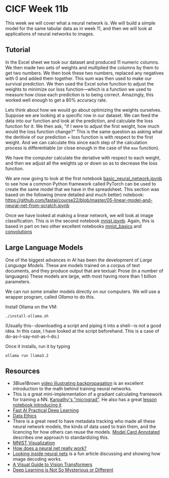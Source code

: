 # CICF Week 11b

This week we will cover what a neural network is.
We will build a simple model for the same tabular data as in week 11,
and then we will look at applications of neural networks to images.

## Tutorial

In the Excel sheet we took our dataset and produced 11 numeric columns.
We then made two sets of weights and multiplied the columns by them to get two numbers.
We then took these two numbers, replaced any negatives with 0 and added them together.
This sum was then used to make our survival prediction.
We then used the Excel solve function to adjust the weights to minimize our loss function—which is a function we used to measure how close each prediction is to being correct.
Amazingly, this worked well enough to get a 80% accuracy rate.

Lets think about how we would go about optimizing the weights ourselves.
Suppose we are looking at a specific row in our dataset.
We can feed the data into our function and look at the prediction, and calculate the loss function for it.
We then ask, "if I were to adjust the first weight, how much would the loss function change?"
This is the same question as asking what the deritivie of our prediction + loss function is with respect to the first weight.
And we can calculate this since each step of the calculation process is differentiable (or close enough in the case of the `max` function).

We have the computer calculate the deriative with respect to each weight, and then we adjust all the weights up or down so as to decrease the loss function.

We are now going to look at the first notebook [basic_neural_network.ipynb](basic_neural_network.ipynb) to see how a common Python framework called PyTorch can be used to create the same model that we have in the spreadsheet.
This section was based on the following (more detailed and much better) notebook:
https://github.com/fastai/course22/blob/master/05-linear-model-and-neural-net-from-scratch.ipynb

Once we have looked at making a linear network, we will look at image classification.
This is in the second notebook [mnist.ipynb](mnist.ipynb).
Again, this is based in part on two other excellent notebooks
[mnist_basics](https://github.com/fastai/fastbook/blob/master/04_mnist_basics.ipynb) and
[convolutions](https://github.com/fastai/fastbook/blob/master/13_convolutions.ipynb)

## Large Language Models

One of the biggest advances in AI has been the development of _Large Language Models_.
These are models trained on a corpus of text documents, and they produce output that are textual: Prose (in a number of languages)
These models are large, with most having more than 1 billion parameters.

We can run some smaller models directly on our computers.
We will use a wrapper program, called _Ollama_ to do this.

Install Ollama on the VM:

    ./install-ollama.sh

(Usually this--downloading a script and piping it into a shell--is not a good idea.
In this case, I have looked at the script beforehand.
This is a case of do-as-I-say-not-as-I-do.)

Once it installs, run it by typing

    ollama run llama3.2



## Resources

- 3Blue1Brown [video illustrating backpropagation](https://www.youtube.com/watch?v=tIeHLnjs5U8) is an excellent introduction to the math behind training neural networks.
- This is a great mini-implementation of a gradiant calculating framework for training a NN. [Karpathy's "micrograd"](https://github.com/karpathy/micrograd/blob/master/demo.ipynb). He also has a great [lesson notebook introducing it](https://github.com/karpathy/nn-zero-to-hero/blob/master/lectures/micrograd/micrograd_lecture_first_half_roughly.ipynb)
- [Fast AI Practical Deep Learning](https://course.fast.ai/)
- [Data Ethics](https://ethics.fast.ai/)
- There is a great need to have metadata tracking who made all these neural network models, the kinds of data used to train them, and the licencing for how others can reuse the models. [Model Card Annotated](https://huggingface.co/docs/hub/en/model-card-annotated) describes one approach to standardizing this.
- [MNIST Visualization](https://colah.github.io/posts/2014-10-Visualizing-MNIST/)
- [How does a neural net really work?](https://www.kaggle.com/code/jhoward/how-does-a-neural-net-really-work)
- [Looking inside neural nets](https://ml4a.github.io/ml4a/looking_inside_neural_nets/) is a fun article discussing and showing how image decoding works.
- [A Visual Guide to Vision Transformers](https://blog.mdturp.ch/posts/2024-04-05-visual_guide_to_vision_transformer.html)
- [Deep Learning is Not So Mysterious or Different](https://arxiv.org/abs/2503.02113)

